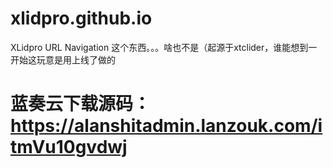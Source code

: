 # xlidpro.github.io
XLidpro URL Navigation
这个东西。。。啥也不是（起源于xtclider，谁能想到一开始这玩意是用上线了做的
# 蓝奏云下载源码：https://alanshitadmin.lanzouk.com/itmVu10gvdwj
